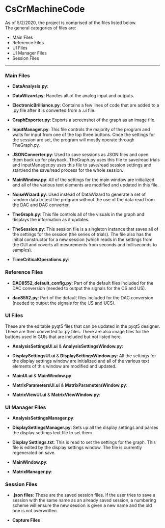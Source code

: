 # CsCrMachineCode
As of 5/2/2020, the project is comprised of the files listed below.\
The general categories of files are:
- Main Files
- Reference Files
- UI Files
- UI Manager Files
- Session Files

---
### Main Files
- **DataAnalysis.py**:

- **DataWizard.py**:
    Handles all of the analog input and outputs.

- **ElectronicBrilliance.py**:
    Contains a few lines of code that are added to a .py file after it is converted from 
    a .ui file.

- **GraphExporter.py**:
    Exports a screenshot of the graph as an image file.

- **InputManager.py**:
    This file controls the majority of the program and waits for input from one of the 
	top three buttons. Once the settings for the session are set, the program will mostly 
	operate through TheGraph.py.

- **JSONConverter.py**:
    Used to save sessions as JSON files and open them back up for playback. TheGraph.py
	uses this file to save/read trials and InputManager.py uses this file to save/read
	session settings and start/end the save/read process for the whole session.

- **MainWindow.py**:
    All of the settings for the main window are initialized and all of the 
	various text elements are modified and updated in this file.

- **NoiseWizard.py**:
    Used instead of DataWizard to generate a set of random data to test the program 
	without the use of the data read from the DAC and DAC converter.

- **TheGraph.py**:
    This file controls all of the visuals in the graph and displays the information as 
	it updates.

- **TheSession.py**:
    This session file is a singleton instance that saves all of the settings for 
	the session (the series of trials). The file also has the initial constructor for a 
	new session (which reads in the settings from the GUI and coverts all mesurements 
	from seconds and milliseconds to samples).

- **TimeCriticalOperations.py**:

	
### Reference Files
- **DAC8552_default_config.py**:
    Part of the default files included for the DAC conversion (needed to output the 
	signals for the CS and US).

- **dac8552.py**:
    Part of the default files included for the DAC conversion (needed to output the 
	signals for the US and UCS).	


### UI Files
These are the editable pyqt5 files that can be updated in the pyqt5 designer. These 
are then converted to .py files. There are also image files for the buttons used in GUIs
that are included but not listed here. 

- **AnalysisSettingsUI.ui** & **AnalysisSettingsWindow.py**:

- **DisplaySettingsUI.ui** & **DisplaySettingsWindow.py**:
    All the settings for the display settings window are initialized and all of the 
	various text elements of this window are modified and updated.

- **MainUI.ui** & **MainWindow.py**:

- **MatrixParametersUI.ui** & **MatrixParametersWindow.py**:

- **MatrixViewUI.ui** & **MatrixViewWindow.py**:


### UI Manager Files
- **AnalysisSettingsManager.py**:

- **DisplaySettingsManager.py**:
    Sets up all the display settings and parses the display settings text file to set them.

- **Display Settings.txt**:
    This is read to set the settings for the graph. This file is edited by the display 
	settings window. The file is currently regenerated on save.

- **MainWindow.py**:

- **MatrixManager.py**:


### Session Files	
- **.json files**:
    These are the saved session files. If the user tries to save a session with the same name as
	an already saved session, a numbering scheme will ensure the new session is given a new name
	and the old one is not overwritten.

- **Capture Files**
